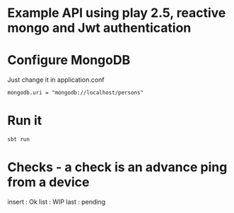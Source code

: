 # Example API using play 2.5, reactive mongo and Jwt authentication

# Configure MongoDB

Just change it in application.conf
```
mongodb.uri = "mongodb://localhost/persons"
```

# Run it
```
sbt run
```
# Checks - a check is an advance ping from a device

insert : Ok
list : WIP
last : pending
